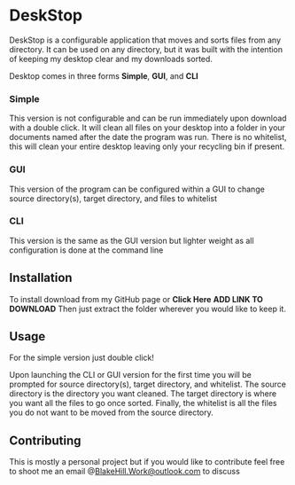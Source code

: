 # DeskStop

DeskStop is a configurable application that moves and sorts files from any directory. It can be used on any directory, but it was built with the intention of keeping my desktop clear and my downloads sorted. 

Desktop comes in three forms **Simple**, **GUI**, and **CLI**

### Simple
This version is not configurable and can be run immediately upon download with a double click. It will clean all files on your desktop into a folder in your documents named after the date the program was run. There is no whitelist, this will clean your entire desktop leaving only your recycling bin if present.

### GUI
This version of the program can be configured within a GUI to change source directory(s), target directory, and files to whitelist

### CLI
This version is the same as the GUI version but lighter weight as all configuration is done at the command line

## Installation
To install download from my GitHub page or **Click Here** **ADD LINK TO DOWNLOAD** Then just extract the folder wherever you would like to keep it.

## Usage
For the simple version just double click!

Upon launching the CLI or GUI version for the first time you will be prompted for source directory(s), target directory, and whitelist.
The source directory is the directory you want cleaned. The target directory is where you want all the files to go once sorted. Finally, the whitelist is all the files you do not want to be moved from the source directory.

## Contributing

This is mostly a personal project but if you would like to contribute feel free to shoot me an email @BlakeHill.Work@outlook.com to discuss
